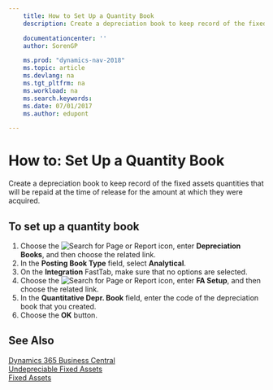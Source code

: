 ```yaml
---
    title: How to Set Up a Quantity Book
    description: Create a depreciation book to keep record of the fixed assets quantities that will be repaid at the time of release for the amount at which they were acquired.

    documentationcenter: ''
    author: SorenGP

    ms.prod: "dynamics-nav-2018"
    ms.topic: article
    ms.devlang: na
    ms.tgt_pltfrm: na
    ms.workload: na
    ms.search.keywords:
    ms.date: 07/01/2017
    ms.author: edupont

---
```

# How to: Set Up a Quantity Book
Create a depreciation book to keep record of the fixed assets quantities that will be repaid at the time of release for the amount at which they were acquired.  

## To set up a quantity book  

1.  Choose the ![Search for Page or Report](../../media/ui-search/search_small.png "Search for Page or Report icon") icon, enter **Depreciation Books**, and then choose the related link.  
2.  In the **Posting Book Type** field, select **Analytical**.  
3.  On the **Integration** FastTab, make sure that no options are selected.  
4.  Choose the ![Search for Page or Report](../../media/ui-search/search_small.png "Search for Page or Report icon") icon, enter **FA Setup**, and then choose the related link.  
5.  In the **Quantitative Depr. Book** field, enter the code of the depreciation book that you created.  
6.  Choose the **OK** button.  

## See Also
[Dynamics 365 Business Central](/dynamics365/business-central/)  
[Undepreciable Fixed Assets](undepreciable-fixed-assets.md)   
[Fixed Assets](../../fa-manage.md)
